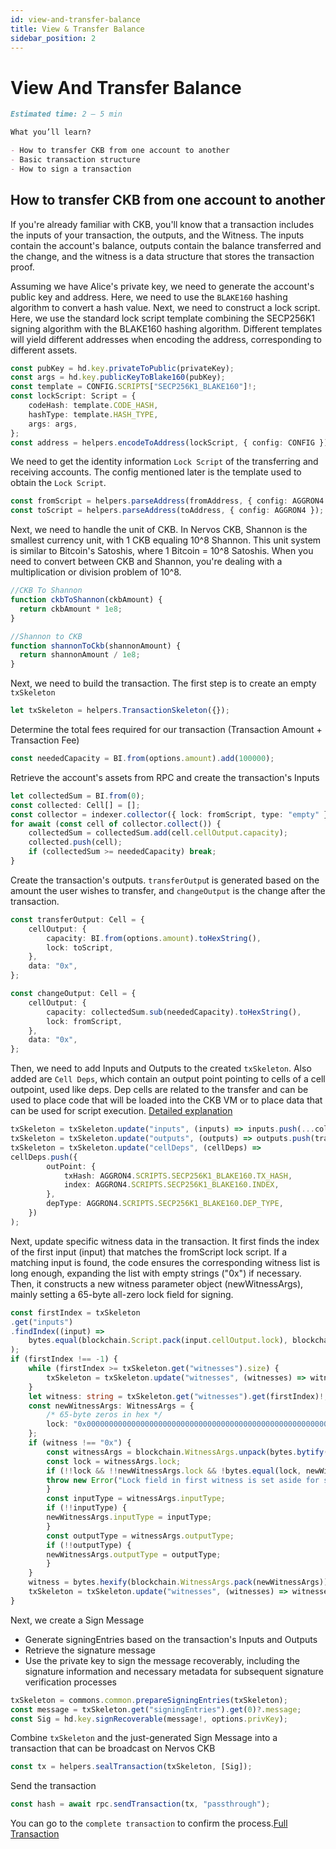 ```yaml
---
id: view-and-transfer-balance
title: View & Transfer Balance
sidebar_position: 2
---
```


# View And Transfer Balance

```md
Estimated time: 2 – 5 min

What you’ll learn?

- How to transfer CKB from one account to another
- Basic transaction structure
- How to sign a transaction
```

## How to transfer CKB from one account to another

If you're already familiar with CKB, you'll know that a transaction includes the inputs of your transaction, the outputs, and the Witness. The inputs contain the account's balance, outputs contain the balance transferred and the change, and the witness is a data structure that stores the transaction proof.

Assuming we have Alice's private key, we need to generate the account's public key and address. Here, we need to use the `BLAKE160` hashing algorithm to convert a hash value. Next, we need to construct a lock script. Here, we use the standard lock script template combining the SECP256K1 signing algorithm with the BLAKE160 hashing algorithm. Different templates will yield different addresses when encoding the address, corresponding to different assets.

```ts
const pubKey = hd.key.privateToPublic(privateKey);
const args = hd.key.publicKeyToBlake160(pubKey);
const template = CONFIG.SCRIPTS["SECP256K1_BLAKE160"]!;
const lockScript: Script = {
    codeHash: template.CODE_HASH,
    hashType: template.HASH_TYPE,
    args: args,
};
const address = helpers.encodeToAddress(lockScript, { config: CONFIG });
```

We need to get the identity information `Lock Script` of the transferring and receiving accounts. The config mentioned later is the template used to obtain the `Lock Script`.

```ts
const fromScript = helpers.parseAddress(fromAddress, { config: AGGRON4 });
const toScript = helpers.parseAddress(toAddress, { config: AGGRON4 });
```

Next, we need to handle the unit of CKB. In Nervos CKB, Shannon is the smallest currency unit, with 1 CKB equaling 10^8 Shannon. This unit system is similar to Bitcoin's Satoshis, where 1 Bitcoin = 10^8 Satoshis. When you need to convert between CKB and Shannon, you're dealing with a multiplication or division problem of 10^8.

```ts
//CKB To Shannon
function ckbToShannon(ckbAmount) {
  return ckbAmount * 1e8;
}

//Shannon to CKB
function shannonToCkb(shannonAmount) {
  return shannonAmount / 1e8;
}
```

Next, we need to build the transaction. The first step is to create an empty `txSkeleton`
```ts
let txSkeleton = helpers.TransactionSkeleton({});
```

Determine the total fees required for our transaction (Transaction Amount + Transaction Fee)

```ts
const neededCapacity = BI.from(options.amount).add(100000);
```

Retrieve the account's assets from RPC and create the transaction's Inputs

```ts
let collectedSum = BI.from(0);
const collected: Cell[] = [];
const collector = indexer.collector({ lock: fromScript, type: "empty" });
for await (const cell of collector.collect()) {
    collectedSum = collectedSum.add(cell.cellOutput.capacity);
    collected.push(cell);
    if (collectedSum >= neededCapacity) break;
}
```

Create the transaction's outputs. `transferOutpu`t is generated based on the amount the user wishes to transfer, and `changeOutput` is the change after the transaction.

```ts
const transferOutput: Cell = {
    cellOutput: {
        capacity: BI.from(options.amount).toHexString(),
        lock: toScript,
    },
    data: "0x",
};

const changeOutput: Cell = {
    cellOutput: {
        capacity: collectedSum.sub(neededCapacity).toHexString(),
        lock: fromScript,
    },
    data: "0x",
};
```

Then, we need to add Inputs and Outputs to the created `txSkeleton`. Also added are `Cell Deps`, which contain an output point pointing to cells of a cell outpoint, used like deps. Dep cells are related to the transfer and can be used to place code that will be loaded into the CKB VM or to place data that can be used for script execution. [Detailed explanation](https://something)

```ts
txSkeleton = txSkeleton.update("inputs", (inputs) => inputs.push(...collected));
txSkeleton = txSkeleton.update("outputs", (outputs) => outputs.push(transferOutput, changeOutput));
txSkeleton = txSkeleton.update("cellDeps", (cellDeps) =>
cellDeps.push({
        outPoint: {
            txHash: AGGRON4.SCRIPTS.SECP256K1_BLAKE160.TX_HASH,
            index: AGGRON4.SCRIPTS.SECP256K1_BLAKE160.INDEX,
        },
        depType: AGGRON4.SCRIPTS.SECP256K1_BLAKE160.DEP_TYPE,
    })
);
```

Next, update specific witness data in the transaction. It first finds the index of the first input (input) that matches the fromScript lock script. If a matching input is found, the code ensures the corresponding witness list is long enough, expanding the list with empty strings ("0x") if necessary. Then, it constructs a new witness parameter object (newWitnessArgs), mainly setting a 65-byte all-zero lock field for signing.

```ts
const firstIndex = txSkeleton
.get("inputs")
.findIndex((input) =>
    bytes.equal(blockchain.Script.pack(input.cellOutput.lock), blockchain.Script.pack(fromScript))
);
if (firstIndex !== -1) {
    while (firstIndex >= txSkeleton.get("witnesses").size) {
        txSkeleton = txSkeleton.update("witnesses", (witnesses) => witnesses.push("0x"));
    }
    let witness: string = txSkeleton.get("witnesses").get(firstIndex)!;
    const newWitnessArgs: WitnessArgs = {
        /* 65-byte zeros in hex */
        lock: "0x0000000000000000000000000000000000000000000000000000000000000000000000000000000000000000000000000000000000000000000000000000000000",
    };
    if (witness !== "0x") {
        const witnessArgs = blockchain.WitnessArgs.unpack(bytes.bytify(witness));
        const lock = witnessArgs.lock;
        if (!!lock && !!newWitnessArgs.lock && !bytes.equal(lock, newWitnessArgs.lock)) {
        throw new Error("Lock field in first witness is set aside for signature!");
        }
        const inputType = witnessArgs.inputType;
        if (!!inputType) {
        newWitnessArgs.inputType = inputType;
        }
        const outputType = witnessArgs.outputType;
        if (!!outputType) {
        newWitnessArgs.outputType = outputType;
        }
    }
    witness = bytes.hexify(blockchain.WitnessArgs.pack(newWitnessArgs));
    txSkeleton = txSkeleton.update("witnesses", (witnesses) => witnesses.set(firstIndex, witness));
}
```

Next, we create a Sign Message

- Generate signingEntries based on the transaction's Inputs and Outputs
- Retrieve the signature message
- Use the private key to sign the message recoverably, including the signature information and necessary metadata for subsequent signature verification processes

```ts
txSkeleton = commons.common.prepareSigningEntries(txSkeleton);
const message = txSkeleton.get("signingEntries").get(0)?.message;
const Sig = hd.key.signRecoverable(message!, options.privKey);

```

Combine `txSkeleton` and the just-generated Sign Message into a transaction that can be broadcast on Nervos CKB

```ts
const tx = helpers.sealTransaction(txSkeleton, [Sig]);
```

Send the transaction

```ts
const hash = await rpc.sendTransaction(tx, "passthrough");
```

You can go to the `complete transaction` to confirm the process.[Full Transaction](https://explorer.nervos.org/transaction/0xada1ae693138bec933a17d249e9fa605f6fe5cdf8ae1f4126171f4eeed960c4a)
